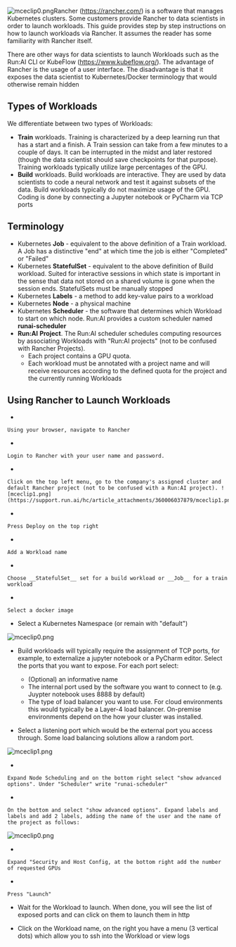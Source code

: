 ![mceclip0.png](https://support.run.ai/hc/article_attachments/360011852359/mceclip0.png)Rancher (<https://rancher.com/>) is a software that manages Kubernetes clusters. Some customers provide Rancher to data scientists in order to launch workloads. This guide provides step by step instructions on how to launch workloads via Rancher. It assumes the reader has some familiarity with Rancher itself.

<span style="font-family: -apple-system, BlinkMacSystemFont, 'Segoe UI', Helvetica, Arial, sans-serif;">There are other ways for data scientists to launch Workloads such as the Run:AI CLI or KubeFlow (<https://www.kubeflow.org/>).  The advantage of Rancher is the usage of a user interface. The disadvantage is that it exposes the data scientist to Kubernetes/Docker terminology that would otherwise remain hidden</span>

## <span style="font-family: -apple-system, BlinkMacSystemFont, 'Segoe UI', Helvetica, Arial, sans-serif;">Types of Workloads </span>

<span style="font-family: -apple-system, BlinkMacSystemFont, 'Segoe UI', Helvetica, Arial, sans-serif;">We differentiate between two types of Workloads:</span>

*   <span style="font-family: -apple-system, BlinkMacSystemFont, 'Segoe UI', Helvetica, Arial, sans-serif;">__Train__ workloads. Training is characterized by a deep learning run that has a start and a finish. A Train session can take from a few minutes to a couple of days. It can be interrupted in the midst and later restored (though the data scientist should save checkpoints for that purpose). Training workloads typically utilize large percentages of the GPU.</span>
*   <span style="font-family: -apple-system, BlinkMacSystemFont, 'Segoe UI', Helvetica, Arial, sans-serif;">__Build__ workloads. Build workloads are interactive. They are used by data scientists to code a neural network and test it against subsets of the data. Build workloads typically do not maximize usage of the GPU. Coding is done by connecting a Jupyter notebook or PyCharm via TCP ports</span>

## <span style="font-family: -apple-system, BlinkMacSystemFont, 'Segoe UI', Helvetica, Arial, sans-serif;">Terminology</span>

<ul><li>
<font face="-apple-system, BlinkMacSystemFont, Segoe UI, Helvetica, Arial, sans-serif">Kubernetes <strong>Job</strong> - equivalent to the above definition of a Train workload. A Job has a </font>distinctive<font face="-apple-system, BlinkMacSystemFont, Segoe UI, Helvetica, Arial, sans-serif"> "end" at which time the job is either "Completed" or "Failed"</font>
</li><li>Kubernetes <strong>StatefulSet</strong> -  <font face="-apple-system, BlinkMacSystemFont, Segoe UI, Helvetica, Arial, sans-serif">equivalent to the above definition of Build workload. Suited for interactive sessions in which state is important in the sense that data not stored on a shared volume is gone when the session ends. StatefulSets must be manually stopped</font>
</li><li>Kubernetes <strong>Labels</strong> - a method to add key-value pairs to a workload</li><li>Kubernetes <strong>Node</strong> - a physical machine</li><li>Kubernetes <strong>Scheduler</strong> - the software that determines which Workload to start on which node. Run:AI provides a custom scheduler named <strong>runai-scheduler</strong>
</li><li>
<strong>Run:AI</strong> <strong>Project</strong>. The Run:AI scheduler schedules computing resources by associating Workloads with "Run:AI projects" (not to be confused with Rancher Projects).
<ul>
<li>Each project contains a GPU quota.</li>
<li>Each workload must be annotated with a project name and will receive resources according to the defined quota for the project and the currently running Workloads</li>
</ul>
</li></ul>
 

## Using Rancher to Launch Workloads 

*   
    
    Using your browser, navigate to Rancher 
    
    
*   
    
    Login to Rancher with your user name and password.
    
    
*   
    
    Click on the top left menu, go to the company's assigned cluster and default Rancher project (not to be confused with a Run:AI project). ![mceclip1.png](https://support.run.ai/hc/article_attachments/360006037879/mceclip1.png)
    
    
*   
    
    Press Deploy on the top right
    
    
*   
    
    Add a Workload name
    
    
*   
    
    Choose __StatefulSet__ set for a build workload or __Job__ for a train workload
    
    
*   
    
    Select a docker image
    
    
*   Select a Kubernetes Namespace (or remain with "default")

![mceclip0.png](https://support.run.ai/hc/article_attachments/360011853579/mceclip0.png)

*   Build workloads will typically require the assignment of TCP ports, for example, to externalize a jupyter notebook or a PyCharm editor. Select the ports that you want to expose. For each port select:
    
    *   (Optional) an informative name
    *   The internal port used by the software you want to connect to (e.g. Juypter notebook uses 8888 by default)
    *   The type of load balancer you want to use.  For cloud environments this would typically be  a Layer-4 load balancer. On-premise environments depend on the how your cluster was installed.
    
    
    
*   Select a listening port which would be the external port you access through. Some load balancing solutions allow a random port.  
      
    

![mceclip1.png](https://support.run.ai/hc/article_attachments/360011852379/mceclip1.png)

 

*   
    
    Expand Node Scheduling and on the bottom right select "show advanced options". Under "Scheduler" write "runai-scheduler"
    
    
*   
    
    On the bottom and select "show advanced options". Expand labels and labels and add 2 labels, adding the name of the user and the name of the project as follows: 
    
    

![mceclip0.png](https://support.run.ai/hc/article_attachments/360007229340/mceclip0.png)

*   
    
    Expand "Security and Host Config, at the bottom right add the number of requested GPUs
    
    
*   
    
    Press "Launch"
    
    
*   Wait for the Workload to launch. When done, you will see the list of exposed ports and can click on them to launch them in http

 

*   Click on the Workload name, on the right you have a menu (3 vertical dots) which allow you to ssh into the Workload or view logs